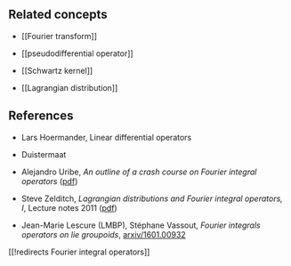 

## Related concepts

* [[Fourier transform]]

* [[pseudodifferential operator]]

* [[Schwartz kernel]]

* [[Lagrangian distribution]]

## References

* Lars Hoermander, Linear differential operators
* Duistermaat

* Alejandro Uribe, _An outline of a crash course on Fourier integral operators_ ([pdf](httP://www.ms.uky.edu/~perry/CBMS/Day2-Uribe.pdf))

* Steve Zelditch, _Lagrangian distributions and Fourier integral
operators, I_, Lecture notes 2011 ([pdf](http://www.ms.uky.edu/~perry/CBMS/LagFIOSI.pdf))

* Jean-Marie Lescure (LMBP), St&#233;phane Vassout, _Fourier integrals operators on lie groupoids_, [arxiv/1601.00932](http://arxiv.org/abs/1601.00932)

[[!redirects Fourier integral operators]]